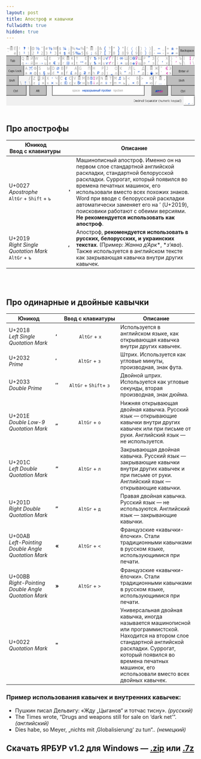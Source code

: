 ```yaml
---
layout: post
title: Апостроф и кавычки
fullwidth: true
hidden: true
---
```


![layouts.png](/images/yarbur.png)
<br><br>

## Про апострофы

 Юникод<br>Ввод c клавиатуры |   | Описание  
-------                                        |    :----:|-----
U+0027<br>_Apostrophe_<br>`AltGr` + `Shift` + `ъ`| **'** | Машинописный апостроф. Именно он на первом слое стандартной английской раскладки, стандартной белорусской раскладки. Суррогат, который появился во времена печатных машинок, его использовали вместо всех похожих знаков. Word при вводе с белорусской раскладки автоматически заменяет его на ’ (U+2019), поисковики работают с обеими версиями.<br>**Не рекомендуется использовать как апостроф**.
U+2019<br>_Right Single Quotation Mark_<br>`AltGr` + `ъ`| **’** |       Апостроф, **рекомендуется использовать в русских, белорусских, и украинских текстах**. (Пример: *Жанна д’Арк**, **з’ява*). Также используется в английском тексте как закрывающая кавычка внутри других кавычек.

<br><br>


## Про одинарные и двойные кавычки

 Юникод |  |Ввод с клавиатуры  | Описание  
-------| -----|                :----:      |-----
U+2018<br> _Left Single Quotation Mark_                 | **‘** | `AltGr` + `х`          | Используется в английском языке, как открывающая кавычка внутри других кавычек.
U+2032<br> _Prime_                                      | **′** | `AltGr` + `з`          | Штрих. Используется как угловые минуты, производная, знак фута.
U+2033<br> _Double Prime_                               | **″** | `AltGr` + `Shift`+ `з` | Двойной штрих. Используется как угловые секунды, вторая производная, знак дюйма. 
U+201E<br> _Double Low-9 Quotation Mark_             | **„** | `AltGr` + `о`          | Нижняя открывающая двойная кавычка. Русский язык — открывающие кавычки внутри других кавычек или при письме от руки. Английский язык — не используется.
U+201C<br> _Left Double Quotation Mark_                 | **“** | `AltGr` + `л`          | Закрывающая двойная кавычка. Русский язык — закрывающие кавычки внутри других кавычек и при письме от руки.  Английский язык — открывающие кавычки. 
U+201D<br> _Right Double Quotation Mark_                | **”** | `AltGr` + `д`          | Правая двойная кавычка. Русский язык — не используются. Английский язык — закрывающие кавычки.
U+00AB<br> _Left-Pointing Double Angle Quotation Mark_  | **«** | `AltGr` + `<`          | Французские «кавычки-ёлочки». Стали традиционными кавычками в русском языке, использующимися при печати.
U+00BB<br> _Right-Pointing Double Angle Quotation Mark_ | **»** | `AltGr` + `>`          | Французские «кавычки-ёлочки». Стали традиционными кавычками в русском языке, использующимися при печати.
U+0022<br> _Quotation Mark_                             | **"** |                        | Универсальная двойная кавычка, иногда называется машинописной или программистской. Находится на втором слое стандартной английской раскладки. Суррогат, который появился во времена печатных машинок, его использовали вместо всех двойных кавычек.


### Пример использования кавычек и внутренних кавычек:

* Пушкин писал Дельвигу: «Жду „Цыганов“ и тотчас тисну». *(русский)* 
* The Times wrote, “Drugs and weapons still for sale on ‘dark net’”. *(английский)* 
* Dies habe, so Meyer, „nichts mit ‚Globalisierung‘ zu tun“.. *(немецкий)*


## Скачать ЯРБУР v1.2 для Windows — **[.zip](https://github.com/yalov/yarbur-keyboard-layouts/releases/download/1.2/Yarbur_v1.2.zip)** или **[.7z](https://github.com/yalov/yarbur-keyboard-layouts/releases/download/1.2/Yarbur_v1.2.7z)** 

